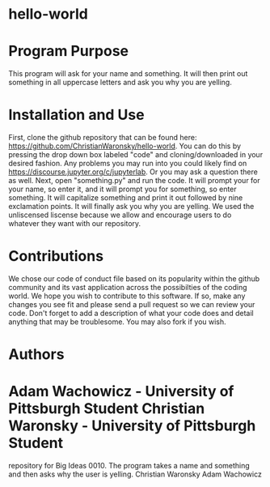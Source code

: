# hello-world
# Program Purpose
   This program will ask for your name and something. It will then print out something in all uppercase letters and ask you why you are yelling. 

# Installation and Use
   First, clone the github repository that can be found here: https://github.com/ChristianWaronsky/hello-world. You can do this by pressing the drop down box labeled "code" and cloning/downloaded in your desired fashion. Any problems you may run into you could likely find on https://discourse.jupyter.org/c/jupyterlab. Or you may ask a question there as well. 
   Next, open "something.py" and run the code. It will prompt your for your name, so enter it, and it will prompt you for something, so enter something. It will capitalize something and print it out followed by nine exclamation points. It will finally ask you why you are yelling.
   We used the unliscensed liscense because we allow and encourage users to do whatever they want with our repository.
  
# Contributions 
  We chose our code of conduct file based on its popularity within the github community and its vast application across the possibilties of the coding world. 
  We hope you wish to contribute to this software. If so, make any changes you see fit and please send a pull request so we can review your code. Don't forget to add a description of what your code does and detail anything that may be troublesome. You may also fork if you wish. 
  
# Authors 
  Adam Wachowicz - University of Pittsburgh Student
  Christian Waronsky - University of Pittsburgh Student
=======
repository for Big Ideas 0010.
The program takes a name and something and then asks why the user is yelling.
Christian Waronsky
Adam Wachowicz
